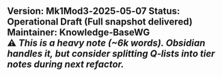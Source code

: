 **Version:** Mk1Mod3‑2025‑05‑07
**Status:** Operational Draft (Full snapshot delivered)
**Maintainer:** Knowledge‑BaseWG  
⚠️ _This is a heavy note (~6k words). Obsidian handles it, but consider splitting Q‑lists into tier notes during next refactor._  
---